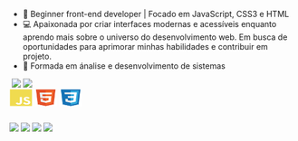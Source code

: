 - 🌱 Beginner front-end developer | Focado em JavaScript, CSS3 e HTML  
- 💻 Apaixonada por criar interfaces modernas e acessíveis enquanto aprendo mais sobre o universo do desenvolvimento web. Em busca de oportunidades para aprimorar minhas habilidades e contribuir em projeto.
- 📕 Formada em ánalise e desenvolvimento de sistemas    


<div>
  <img href= "https://github.com/karolsantos57">
  <img heigth: "180em" src="https://github-readme-stats.vercel.app/api?username=karolsantos57&show_icons=true&theme=dark&include_all_commits=true&count_private=true"/_>
  <img heigth: "180em" src="https://github-readme-stats.vercel.app/api/top-langs/username=karolsantos57&layout-compact&langs_count-16&theme-dark/_>
</div>

  <div style="display: inline_block"><br>
  <img align="center" alt="Karol-Js" height="30" width="40" src="https://raw.githubusercontent.com/devicons/devicon/master/icons/javascript/javascript-plain.svg">
  <img align="center" alt="Karol-HTML" height="30" width="40" src="https://raw.githubusercontent.com/devicons/devicon/master/icons/html5/html5-original.svg">
  <img align="center" alt="Karol-CSS" height="30" width="40" src="https://raw.githubusercontent.com/devicons/devicon/master/icons/css3/css3-original.svg">
</div>

##

<div>
  <a href="https://www.instagram.com/karol_santos57/)="_blank"><img src="https://img.shields.io/badge/-Instagram-%23E4405F?style=for-the-badge&logo=instagram&logoColor=white" target="_blank"></a>
 <a href="https://https://discord.gg/gTQmmKQS" target="_blank"><img src="https://img.shields.io/badge/Discord-7289DA?style=for-the-badge&logo=discord&logoColor=white" target="_blank"></a> 
  <a href = "karoenesantos57@gmail.com"><img src="https://img.shields.io/badge/-Gmail-%23333?style=for-the-badge&logo=gmail&logoColor=white" target="_blank"></a>
  <a href="https://https://www.linkedin.com/in/karoene-santos-0b839519a?lipi=urn%3Ali%3Apage%3Ad_flagship3_profile_view_base_contact_details%3BnXUOGTXGSziEzmQziKu72A%3D%3D" target="_blank"><img src="https://img.shields.io/badge/-LinkedIn-%230077B5?style=for-the-badge&logo=linkedin&logoColor=white" target="_blank"></a> 

</div>
